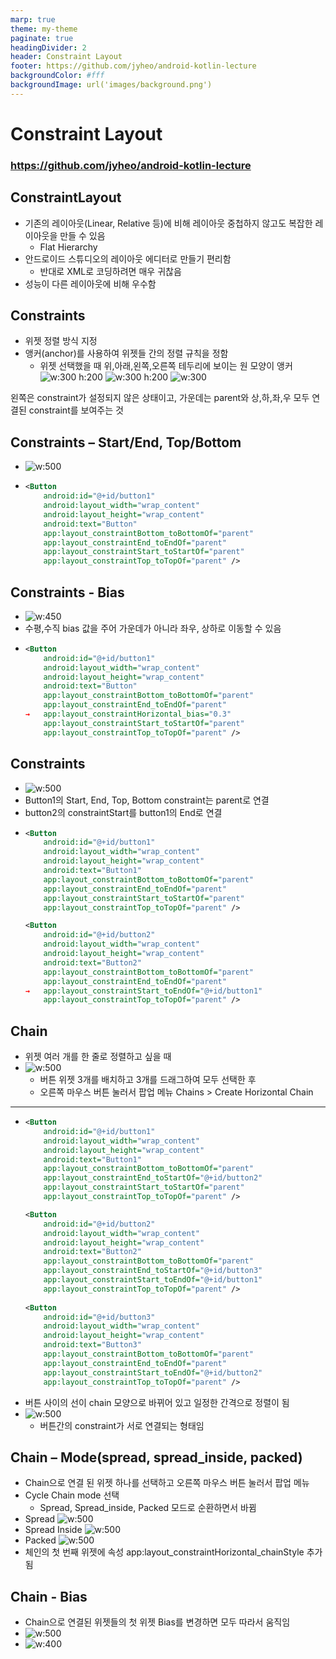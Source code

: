 ```yaml
---
marp: true
theme: my-theme
paginate: true
headingDivider: 2
header: Constraint Layout
footer: https://github.com/jyheo/android-kotlin-lecture
backgroundColor: #fff
backgroundImage: url('images/background.png')
---
```


# Constraint Layout
<!-- _class: lead -->
### https://github.com/jyheo/android-kotlin-lecture


## ConstraintLayout
- 기존의 레이아웃(Linear, Relative 등)에 비해 레이아웃 중첩하지 않고도 복잡한 레이아웃을 만들 수 있음
  - Flat Hierarchy
- 안드로이드 스튜디오의 레이아웃 에디터로 만들기 편리함
  - 반대로 XML로 코딩하려면 매우 귀찮음
- 성능이 다른 레이아웃에 비해 우수함


## Constraints
- 위젯 정렬 방식 지정
- 앵커(anchor)를 사용하여 위젯들 간의 정렬 규칙을 정함
  - 위젯 선택했을 때 위,아래,왼쪽,오른쪽 테두리에 보이는 원 모양이 앵커    
  ![w:300 h:200](images/clayout/anchor.png) ![w:300 h:200](images/clayout/anchor2.png) ![w:300](images/clayout/constraints.png)

왼쪽은 constraint가 설정되지 않은 상태이고, 가운데는 parent와 상,하,좌,우 모두 연결된 constraint를 보여주는 것


## Constraints – Start/End, Top/Bottom
<!-- _class: double nodots noborder -->
- ![w:500](images/clayout/anchor3.png)
-
  ```xml
  <Button
      android:id="@+id/button1"
      android:layout_width="wrap_content"
      android:layout_height="wrap_content"
      android:text="Button"
      app:layout_constraintBottom_toBottomOf="parent"
      app:layout_constraintEnd_toEndOf="parent"
      app:layout_constraintStart_toStartOf="parent"
      app:layout_constraintTop_toTopOf="parent" />
  ```


## Constraints - Bias
<!-- _class: double nodots -->
- ![w:450](images/clayout/bias.png)
- 수평,수직 bias 값을 주어 가운데가 아니라 좌우, 상하로 이동할 수 있음
-
  ```xml
  <Button
      android:id="@+id/button1"
      android:layout_width="wrap_content"
      android:layout_height="wrap_content"
      android:text="Button"
      app:layout_constraintBottom_toBottomOf="parent"
      app:layout_constraintEnd_toEndOf="parent"
  →   app:layout_constraintHorizontal_bias="0.3"
      app:layout_constraintStart_toStartOf="parent"
      app:layout_constraintTop_toTopOf="parent" />
  ```

## Constraints
<!-- _class: double nodots -->
- ![w:500](images/clayout/constraints-relative.png)
- Button1의 Start, End, Top, Bottom constraint는 parent로 연결
- button2의 constraintStart를 button1의 End로 연결
-
  ```xml
  <Button
      android:id="@+id/button1"
      android:layout_width="wrap_content"
      android:layout_height="wrap_content"
      android:text="Button1"
      app:layout_constraintBottom_toBottomOf="parent"
      app:layout_constraintEnd_toEndOf="parent"
      app:layout_constraintStart_toStartOf="parent"
      app:layout_constraintTop_toTopOf="parent" />

  <Button
      android:id="@+id/button2"
      android:layout_width="wrap_content"
      android:layout_height="wrap_content"
      android:text="Button2"
      app:layout_constraintBottom_toBottomOf="parent"
      app:layout_constraintEnd_toEndOf="parent"
  →   app:layout_constraintStart_toEndOf="@+id/button1"
      app:layout_constraintTop_toTopOf="parent" />
  ```

## Chain
- 위젯 여러 개를 한 줄로 정렬하고 싶을 때
- ![w:500](images/clayout/chain.png)
  - 버튼 위젯 3개를 배치하고 3개를 드래그하여 모두 선택한 후 
  - 오른쪽 마우스 버튼 눌러서 팝업 메뉴 Chains > Create Horizontal Chain

---
- 
  ```xml
  <Button
      android:id="@+id/button1"
      android:layout_width="wrap_content"
      android:layout_height="wrap_content"
      android:text="Button1"
      app:layout_constraintBottom_toBottomOf="parent"
      app:layout_constraintEnd_toStartOf="@+id/button2"
      app:layout_constraintStart_toStartOf="parent"
      app:layout_constraintTop_toTopOf="parent" />

  <Button
      android:id="@+id/button2"
      android:layout_width="wrap_content"
      android:layout_height="wrap_content"
      android:text="Button2"
      app:layout_constraintBottom_toBottomOf="parent"
      app:layout_constraintEnd_toStartOf="@+id/button3"
      app:layout_constraintStart_toEndOf="@+id/button1"
      app:layout_constraintTop_toTopOf="parent" />
      
  <Button
      android:id="@+id/button3"
      android:layout_width="wrap_content"
      android:layout_height="wrap_content"
      android:text="Button3"
      app:layout_constraintBottom_toBottomOf="parent"
      app:layout_constraintEnd_toEndOf="parent"
      app:layout_constraintStart_toEndOf="@+id/button2"
      app:layout_constraintTop_toTopOf="parent" />
  
  ```
- 버튼 사이의 선이 chain 모양으로 바뀌어 있고 일정한 간격으로 정렬이 됨
- ![w:500](images/clayout/chain2.png)
  - 버튼간의 constraint가 서로 연결되는 형태임
<!-- _class: double nodots -->

## Chain – Mode(spread, spread_inside, packed)
<!-- _class: double -->
- Chain으로 연결 된 위젯 하나를 선택하고 오른쪽 마우스 버튼 눌러서 팝업 메뉴
- Cycle Chain mode 선택
  - Spread, Spread_inside, Packed 모드로 순환하면서 바뀜
- Spread ![w:500](images/clayout/chain-spread.png) 
- Spread Inside ![w:500](images/clayout/chain-inside.png) 
- Packed ![w:500](images/clayout/chain-packed.png)
- 체인의 첫 번째 위젯에 속성 app:layout_constraintHorizontal_chainStyle 추가됨


## Chain - Bias
<!-- _class: double -->
- Chain으로 연결된 위젯들의 첫 위젯 Bias를 변경하면 모두 따라서 움직임
- ![w:500](images/clayout/chain-bias.png) 
- ![w:400](images/clayout/chain-bias-prop.png) 